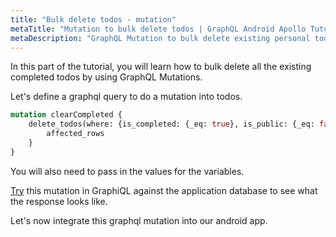 ```yaml
---
title: "Bulk delete todos - mutation"
metaTitle: "Mutation to bulk delete todos | GraphQL Android Apollo Tutorial"
metaDescription: "GraphQL Mutation to bulk delete existing personal todos. Try the mutation in GraphiQL, passing the Authorization token to perform bulk operations"
---
```


In this part of the tutorial, you will learn how to bulk delete all the existing completed todos by using GraphQL Mutations.

Let's define a graphql query to do a mutation into todos.

```graphql
mutation clearCompleted {
    delete_todos(where: {is_completed: {_eq: true}, is_public: {_eq: false}}) {
        affected_rows
    }
}
```

You will also need to pass in the values for the variables.

[Try](https://learn.hasura.io/graphql/graphiql) this mutation in GraphiQL against the application database to see what the response looks like.

Let's now integrate this graphql mutation into our android app.